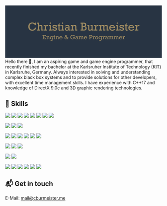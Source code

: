 ![Banner](./src/assets/banner.png)
Hello there 👋,
I am an aspiring game and game engine programmer, that recently finished my bachelor at the Karlsruher Institute of Technology (KIT) in Karlsruhe, Germany. Always interested in solving and understanding complex black box systems and to provide solutions for other developers, with excellent time management skills. I have experience with C++17 and knowledge of DirectX 9.0c and 3D graphic rendering technologies.

## 💼 Skills

![](https://img.shields.io/badge/Code-C++-informational?style=plastic&logo=cplusplus&logoColor=white&color=283443)
![](https://img.shields.io/badge/Code-CSharp-informational?style=plastic&logo=csharp&logoColor=white&color=283443)
![](https://img.shields.io/badge/Code-Python-informational?style=plastic&logo=python&logoColor=white&color=283443)
![](https://img.shields.io/badge/Code-HTML-informational?style=plastic&logo=html5&logoColor=white&color=283443)
![](https://img.shields.io/badge/Code-CSS-informational?style=plastic&logo=css3&logoColor=white&color=283443)
![](https://img.shields.io/badge/Code-Typescript-informational?style=plastic&logo=typescript&logoColor=white&color=283443)
![](https://img.shields.io/badge/Code-Angular-informational?style=plastic&logo=angular&logoColor=white&color=283443)
![](https://img.shields.io/badge/Code-Java-informational?style=plastic&logo=java&logoColor=white&color=283443)

![](https://img.shields.io/badge/Engine-Godot_Engine-informational?style=plastic&logo=godotengine&logoColor=white&color=283443)
![](https://img.shields.io/badge/Engine-Unity-informational?style=plastic&logo=unity&logoColor=white&color=283443)
![](https://img.shields.io/badge/Engine-RPG_Maker_2003-informational?style=plastic&logoColor=white&color=283443)

![](https://img.shields.io/badge/Software-Visual_Studio-informational?style=plastic&logo=visualstudio&logoColor=white&color=283443)
![](https://img.shields.io/badge/Software-Visual_Studio_Code-informational?style=plastic&logo=visualstudiocode&logoColor=white&color=283443)
![](https://img.shields.io/badge/Software-GitHub-informational?style=plastic&logo=github&logoColor=white&color=283443)
![](https://img.shields.io/badge/Software-Trello-informational?style=plastic&logo=trello&logoColor=white&color=283443)
![](https://img.shields.io/badge/Software-Microsoft_Office-informational?style=plastic&logo=microsoftoffice&logoColor=white&color=283443)
![](https://img.shields.io/badge/Software-Tiled-informational?style=plastic&logo=&logoColor=white&color=283443)

![](https://img.shields.io/badge/Tool-Git-informational?style=plastic&logo=git&logoColor=white&color=283443)
![](https://img.shields.io/badge/Tool-CMake-informational?style=plastic&logo=cmake&logoColor=white&color=283443)
![](https://img.shields.io/badge/Tool-SCons-informational?style=plastic&logo=&logoColor=white&color=283443)

![](https://img.shields.io/badge/OS-Windows-informational?style=plastic&logo=windows&logoColor=white&color=283443)
![](https://img.shields.io/badge/OS-Linux-informational?style=plastic&logo=linux&logoColor=white&color=283443)

![](https://img.shields.io/badge/API-DirectX_9.0c-informational?style=plastic&logo=&logoColor=white&color=283443)
![](https://img.shields.io/badge/API-OpenGL_4.5-informational?style=plastic&logo=opengl&logoColor=white&color=283443)
![](https://img.shields.io/badge/API-GLSL-informational?style=plastic&logo=&logoColor=white&color=283443)
![](https://img.shields.io/badge/API-OpenMP-informational?style=plastic&logo=&logoColor=white&color=283443)
![](https://img.shields.io/badge/API-NumPy-informational?style=plastic&logo=numpy&logoColor=white&color=283443)
![](https://img.shields.io/badge/API-PyTorch-informational?style=plastic&logo=pytorch&logoColor=white&color=283443)

## 📬 Get in touch
E-Mail: mail@cburmeister.me
